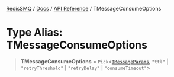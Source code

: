 [RedisSMQ](../../../README.md) / [Docs](../../README.md) / [API Reference](../README.md) / TMessageConsumeOptions

# Type Alias: TMessageConsumeOptions

> **TMessageConsumeOptions** = `Pick`\<[`IMessageParams`](../interfaces/IMessageParams.md), `"ttl"` \| `"retryThreshold"` \| `"retryDelay"` \| `"consumeTimeout"`\>
